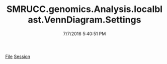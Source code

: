 ﻿---
title: SMRUCC.genomics.Analysis.localblast.VennDiagram.Settings
date: 7/7/2016 5:40:51 PM
---

[File](T-SMRUCC.genomics.Analysis.localblast.VennDiagram.Settings.File.html)
[Session](T-SMRUCC.genomics.Analysis.localblast.VennDiagram.Settings.Session.html)
